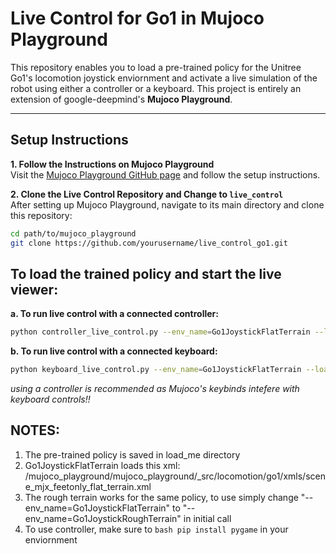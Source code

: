 # Live Control for Go1 in Mujoco Playground

This repository enables you to load a pre-trained policy for the Unitree Go1's locomotion joystick enviornment and activate a live simulation of the robot using either a controller or a keyboard. This project is entirely an extension of google-deepmind's **Mujoco Playground**.

---

## Setup Instructions

**1. Follow the Instructions on Mujoco Playground**  
Visit the [Mujoco Playground GitHub page](https://github.com/google-deepmind/mujoco_playground/) and follow the setup instructions.

**2. Clone the Live Control Repository and Change to ```live_control```**  
After setting up Mujoco Playground, navigate to its main directory and clone this repository:

```bash
cd path/to/mujoco_playground
git clone https://github.com/yourusername/live_control_go1.git
```


## To load the trained policy and start the live viewer:

**a. To run live control with a connected controller:**
```bash
python controller_live_control.py --env_name=Go1JoystickFlatTerrain --load_checkpoint_path=load_me/checkpoints --play_only
```

**b. To run live control with a connected keyboard:**
```bash
python keyboard_live_control.py --env_name=Go1JoystickFlatTerrain --load_checkpoint_path=load_me/checkpoints --play_only
```
*using a controller is recommended as Mujoco's keybinds intefere with keyboard controls!!*




## NOTES:
1. The pre-trained policy is saved in load_me directory
2. Go1JoystickFlatTerrain loads this xml: /mujoco_playground/mujoco_playground/_src/locomotion/go1/xmls/scene_mjx_feetonly_flat_terrain.xml
3. The rough terrain works for the same policy, to use simply change "--env_name=Go1JoystickFlatTerrain" to "--env_name=Go1JoystickRoughTerrain" in initial call
4. To use controller, make sure to ```bash pip install pygame``` in your enviornment